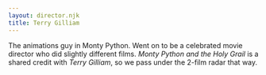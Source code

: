 ```yaml
---
layout: director.njk
title: Terry Gilliam
---
```


The animations guy in Monty Python. Went on to be a celebrated movie director who did slightly different films. _Monty Python and the Holy Grail_ is a shared credit with _Terry Gilliam_, so we pass under the 2-film radar that way.
